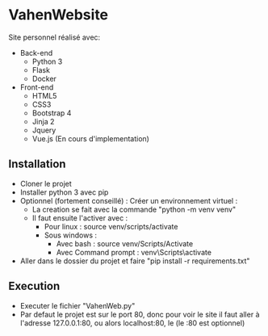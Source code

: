 # VahenWebsite
Site personnel réalisé avec:
* Back-end
  * Python 3
  * Flask
  * Docker
* Front-end
  * HTML5
  * CSS3
  * Bootstrap 4
  * Jinja 2
  * Jquery
  * Vue.js (En cours d'implementation)

## Installation
* Cloner le projet
* Installer python 3 avec pip
* Optionnel (fortement conseillé) : Créer un environnement virtuel :
  * La creation se fait avec la commande "python -m venv venv"
  * Il faut ensuite l'activer avec :
    * Pour linux : source venv/scripts/activate
    * Sous windows :
       * Avec bash : source venv/Scripts/Activate
       * Avec Command prompt : venv\Scripts\activate
* Aller dans le dossier du projet et faire "pip install -r requirements.txt"

## Execution
* Executer le fichier "VahenWeb.py"
* Par defaut le projet est sur le port 80, donc pour voir le site il faut aller à l'adresse 127.0.0.1:80, ou alors localhost:80, le (le :80 est optionnel)
